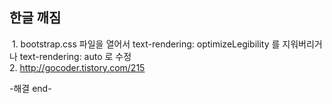 ## 한글 깨짐
 1. bootstrap.css 파일을 열어서 text-rendering: optimizeLegibility 를 지워버리거나 text-rendering: auto 로 수정  
 2. http://gocoder.tistory.com/215  
 
 -해결 end-  
 
 
 
